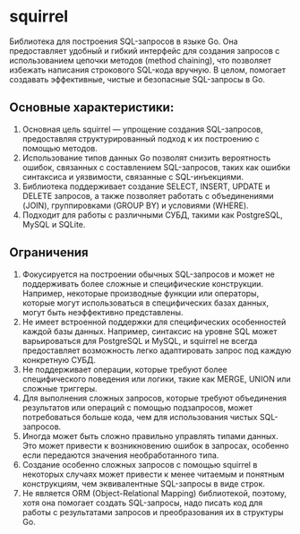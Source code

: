# squirrel

Библиотека для построения SQL-запросов в языке Go. Она предоставляет удобный и гибкий интерфейс для 
создания запросов с использованием цепочки методов (method chaining), что позволяет избежать написания 
строкового SQL-кода вручную. В целом, помогает создавать эффективные, чистые и безопасные SQL-запросы в Go.

## Основные характеристики:

1. Основная цель squirrel — упрощение создания SQL-запросов, предоставляя структурированный 
подход к их построению с помощью методов.
2. Использование типов данных Go позволят снизить вероятность ошибок, связанных с составлением SQL-запросов, 
таких как ошибки синтаксиса и уязвимости, связанные с SQL-инъекциями.
3. Библиотека поддерживает создание SELECT, INSERT, UPDATE и DELETE запросов, а также позволяет работать 
с объединениями (JOIN), группировками (GROUP BY) и условиями (WHERE).
4. Подходит для работы с различными СУБД, такими как PostgreSQL, MySQL и SQLite.

## Ограничения

1. Фокусируется на построении обычных SQL-запросов и может не поддерживать более сложные и специфические 
конструкции. Например, некоторые производные функции или операторы, которые могут использоваться в специфических 
базах данных, могут быть неэффективно представлены.
2. Не имеет встроенной поддержки для специфических особенностей каждой базы данных. Например, синтаксис на 
уровне SQL может варьироваться для PostgreSQL и MySQL, и squirrel не всегда предоставляет возможность 
легко адаптировать запрос под каждую конкретную СУБД.
3. Не поддерживает операции, которые требуют более специфического поведения или логики, такие как 
MERGE, UNION или сложные триггеры.
4. Для выполнения сложных запросов, которые требуют объединения результатов или операций с помощью подзапросов, 
может потребоваться больше кода, чем для использования чистых SQL-запросов.
5. Иногда может быть сложно правильно управлять типами данных. Это может привести к возникновению ошибок в 
запросах, особенно если передаются значения необработанного типа.
6. Создание особенно сложных запросов с помощью squirrel в некоторых случаях может привести к менее 
читаемым и понятным конструкциям, чем эквивалентные SQL-запросы в виде строк.
7. Не является ORM (Object-Relational Mapping) библиотекой, поэтому, хотя она помогает создать SQL-запросы, 
надо писать код для работы с результатами запросов и преобразования их в структуры Go.